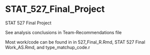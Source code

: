 # STAT_527_Final_Project
STAT 527 Final Project

See analysis conclusions in Team-Recommendations file

Most work/code can be found in in 527_Final_R.Rmd, STAT 527 Final Work_AS.Rmd, and type_matchup_code.r
